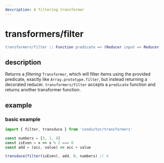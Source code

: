 ```yaml
---
description: A filtering transformer
---
```


# transformers/filter

```erlang
transformers/filter :: Function predicate => (Reducer input => Reducer output)
```

## description

Returns a _filtering_ `Transformer`, which will filter items using the provided predicate, exactly like `Array.prototype.filter`, but instead returning a decorated reducer. `transformers/filter` accepts a `predicate` function and returns another transformer function.

## example

### basic example

```javascript
import { filter, transduce } from 'conductor/transformers'

const numbers = [3, 1, 4]
const isEven = x => x % 2 === 0
const add = (acc, value) => acc + value

transduce(filter(isEven), add, 0, numbers) // 4
```

